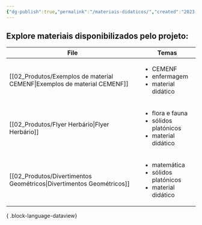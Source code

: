 ```yaml
---
{"dg-publish":true,"permalink":"/materiais-didaticos/","created":"2023-07-31T17:53:12.446-03:00","updated":"2023-08-08T12:39:38.871-03:00"}
---
```



## Explore materiais disponibilizados pelo projeto:
| File                                                                        | Temas                                                                                |
| --------------------------------------------------------------------------- | ------------------------------------------------------------------------------------ |
| [[02_Produtos/Exemplos de material CEMENF\|Exemplos de material CEMENF]] | <ul><li>CEMENF</li><li>enfermagem</li><li>material didático</li></ul>                |
| [[02_Produtos/Flyer Herbário\|Flyer Herbário]]                           | <ul><li>flora e fauna</li><li>sólidos platónicos</li><li>material didático</li></ul> |
| [[02_Produtos/Divertimentos Geométricos\|Divertimentos Geométricos]]     | <ul><li>matemática</li><li>sólidos platónicos</li><li>material didático</li></ul>    |

{ .block-language-dataview}

